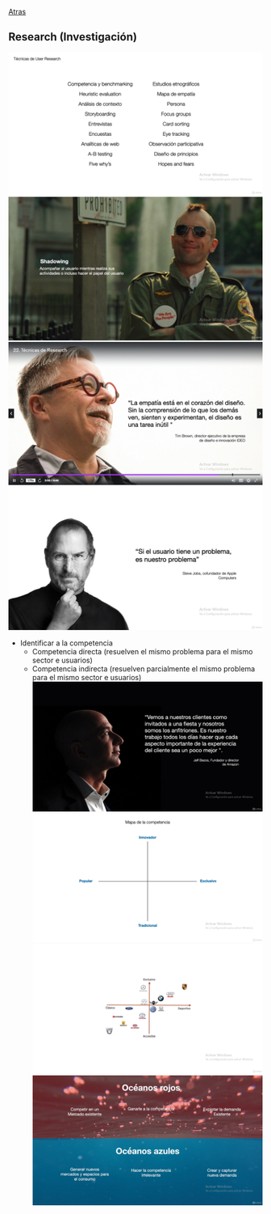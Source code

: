 [Atras](../../README.md)

## Research (Investigación)
![](./img/Captura%20de%20pantalla%20(326).png)
![](./img/Captura%20de%20pantalla%20(327).png)
![](./img/Captura%20de%20pantalla%20(328).png)
![](./img/Captura%20de%20pantalla%20(329).png)

- Identificar a la competencia
  - Competencia directa (resuelven el mismo problema para el mismo sector e usuarios)
  - Competencia indirecta (resuelven parcialmente el mismo problema para el mismo sector e usuarios)
  ![](./img/Captura%20de%20pantalla%20(330).png)
  ![](./img/Captura%20de%20pantalla%20(331).png)
  ![](./img/Captura%20de%20pantalla%20(332).png)
  ![](./img/Captura%20de%20pantalla%20(333).png)
